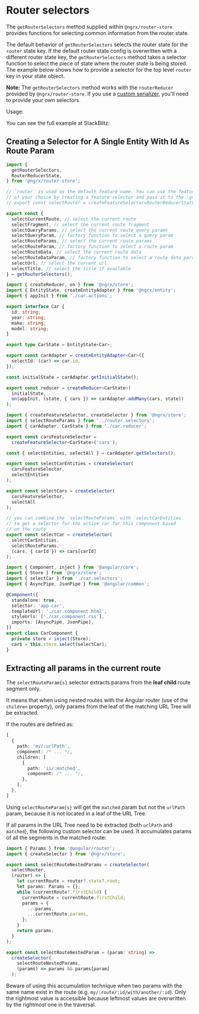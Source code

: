 # Router selectors

The `getRouterSelectors` method supplied within `@ngrx/router-store` provides functions for selecting common information from the router state.

The default behavior of `getRouterSelectors` selects the router state for the `router` state key.
If the default router state config is overwritten with a different router state key, the `getRouterSelectors` method takes a selector function to select the piece of state where the router state is being stored.
The example below shows how to provide a selector for the top level `router` key in your state object.

**Note:** The `getRouterSelectors` method works with the `routerReducer` provided by `@ngrx/router-store`. If you use a [custom serializer](guide/router-store/configuration#custom-router-state-serializer), you'll need to provide your own selectors.

Usage:

<ngrx-docs-alert type="help">

You can see the full example at StackBlitz: <ngrx-docs-stackblitz name="router-store-selectors"></ngrx-docs-stackblitz>

</ngrx-docs-alert>

## Creating a Selector for A Single Entity With Id As Route Param

<ngrx-code-example header="router.selectors.ts" path="router-store-selectors/src/app/router.selectors.ts" region="routerSelectors">

```ts
import {
  getRouterSelectors,
  RouterReducerState,
} from '@ngrx/router-store';

// `router` is used as the default feature name. You can use the feature name
// of your choice by creating a feature selector and pass it to the `getRouterSelectors` function
// export const selectRouter = createFeatureSelector<RouterReducerState>('yourFeatureName');

export const {
  selectCurrentRoute, // select the current route
  selectFragment, // select the current route fragment
  selectQueryParams, // select the current route query params
  selectQueryParam, // factory function to select a query param
  selectRouteParams, // select the current route params
  selectRouteParam, // factory function to select a route param
  selectRouteData, // select the current route data
  selectRouteDataParam, // factory function to select a route data param
  selectUrl, // select the current url
  selectTitle, // select the title if available
} = getRouterSelectors();
```

</ngrx-code-example>

<ngrx-code-example header="car.reducer.ts" path="router-store-selectors/src/app/car/car.reducer.ts" region="carReducer">

```ts
import { createReducer, on } from '@ngrx/store';
import { EntityState, createEntityAdapter } from '@ngrx/entity';
import { appInit } from './car.actions';

export interface Car {
  id: string;
  year: string;
  make: string;
  model: string;
}

export type CarState = EntityState<Car>;

export const carAdapter = createEntityAdapter<Car>({
  selectId: (car) => car.id,
});

const initialState = carAdapter.getInitialState();

export const reducer = createReducer<CarState>(
  initialState,
  on(appInit, (state, { cars }) => carAdapter.addMany(cars, state))
);
```

</ngrx-code-example>

<ngrx-code-example header="car.selectors.ts" path="router-store-selectors/src/app/car/car.selectors.ts" region="carSelectors">

```ts
import { createFeatureSelector, createSelector } from '@ngrx/store';
import { selectRouteParams } from '../router.selectors';
import { carAdapter, CarState } from './car.reducer';

export const carsFeatureSelector =
  createFeatureSelector<CarState>('cars');

const { selectEntities, selectAll } = carAdapter.getSelectors();

export const selectCarEntities = createSelector(
  carsFeatureSelector,
  selectEntities
);

export const selectCars = createSelector(
  carsFeatureSelector,
  selectAll
);

// you can combine the `selectRouteParams` with `selectCarEntities`
// to get a selector for the active car for this component based
// on the route
export const selectCar = createSelector(
  selectCarEntities,
  selectRouteParams,
  (cars, { carId }) => cars[carId]
);
```

</ngrx-code-example>

<ngrx-code-example header="car.component.ts" path="router-store-selectors/src/app/car/car.component.ts" region="carComponent">

```ts
import { Component, inject } from '@angular/core';
import { Store } from '@ngrx/store';
import { selectCar } from './car.selectors';
import { AsyncPipe, JsonPipe } from '@angular/common';

@Component({
  standalone: true,
  selector: 'app-car',
  templateUrl: './car.component.html',
  styleUrls: ['./car.component.css'],
  imports: [AsyncPipe, JsonPipe],
})
export class CarComponent {
  private store = inject(Store);
  car$ = this.store.select(selectCar);
}
```

</ngrx-code-example>

## Extracting all params in the current route

The `selectRouteParam{s}` selector extracts params from the **leaf child** route segment only.

It means that when using nested routes with the Angular router (use of the `children` property), only params from the leaf of the matching URL Tree will be extracted.

If the routes are defined as:

```typescript
[
  {
    path: 'my/:urlPath',
    component: /* ... */,
    children: [
      {
        path: 'is/:matched',
        component: /* ... */,
      },
    ],
  },
]
```

Using `selectRouteParam{s}` will get the `matched` param but not the `urlPath` param, because it is not located in a leaf of the URL Tree.

If all params in the URL Tree need to be extracted (both `urlPath` and `matched`), the following custom selector can be used. It accumulates params of all the segments in the matched route:

<ngrx-code-example>

```ts
import { Params } from '@angular/router';
import { createSelector } from '@ngrx/store';

export const selectRouteNestedParams = createSelector(
  selectRouter,
  (router) => {
    let currentRoute = router?.state?.root;
    let params: Params = {};
    while (currentRoute?.firstChild) {
      currentRoute = currentRoute.firstChild;
      params = {
        ...params,
        ...currentRoute.params,
      };
    }
    return params;
  }
);

export const selectRouteNestedParam = (param: string) =>
  createSelector(
    selectRouteNestedParams,
    (params) => params && params[param]
  );
```

</ngrx-code-example>

<ngrx-docs-alert type="inform">

Beware of using this accumulation technique when two params with the same name exist in the route (e.g. `my/:route/:id/with/another/:id`). Only the rightmost value is accessible because leftmost values are overwritten by the rightmost one in the traversal.

</ngrx-docs-alert>
